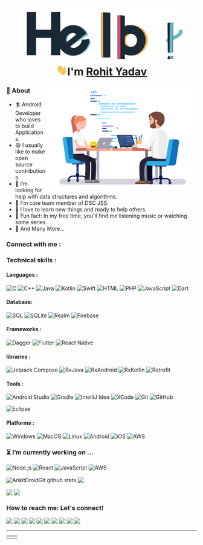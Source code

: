 <h1 align="center">
  <img src="assets/hello.gif" alt="hello-gif" height="150px">
  <br>
  <img src="assets/wave.gif" alt="waving hand" width="30px">I'm <a href="https://www.linkedin.com/in/rohit-yadav-say-hello/">Rohit Yadav</a>
</h1>

<img align="right" alt="GIF" src="assets/about.gif" width="400px" height="280px"/>

### 🧐 About
- 🏄‍ Android Developer who loves to build Applications.
- 😄 I usually like to make open source contributions.
- 🤔 I’m looking for help with data structures and algorithms.
- 🔭 I'm core team member of DSC JSS.
- 🌱 I love to learn new things and ready to help others.
- 🎨 Fun fact: In my free time, you'll find me listening music or watching some series.
- 👯 And Many More...

### Connect with me :

### Technical skills :

#### Languages :

![C](https://img.shields.io/badge/-C-333333?style=flat&logo=c)
![C++](https://img.shields.io/badge/-C++-333333?style=flat&logo=c%2B%2B)
![Java](https://img.shields.io/badge/-Java-333333?style=flat&logo=java)
![Kotlin](https://img.shields.io/badge/-kotlin-333333?style=flat&logo=kotlin)
![Swift](https://img.shields.io/badge/-Swift-333333?style=flat&logo=swift)
![HTML](https://img.shields.io/badge/-HTML-333333?style=flat&logo=html)
![PHP](https://img.shields.io/badge/-PHP-333333?style=flat&logo=php)
![JavaScript](https://img.shields.io/badge/-JavaScript-333333?style=flat&logo=javascript)
![Dart](https://img.shields.io/badge/-Dart-333333?style=flat&logo=dart)

#### Database:

![SQL](https://img.shields.io/badge/-SQL-333333?style=flat&logo=postgresql)
![SQLite](https://img.shields.io/badge/-SQLite-333333?style=flat&logo=sqlite)
![Realm](https://img.shields.io/badge/-Realm-333333?style=flat&logo=realm)
![Firebase](http://img.shields.io/badge/-Firebase-333333?style=flat&logo=firebase)

#### Frameworks :

![Dagger](http://img.shields.io/badge/-dagger-333333?style=flat&logo=android)
![Flutter](http://img.shields.io/badge/-Flutter-333333?style=flat&logo=flutter)
![React Native](http://img.shields.io/badge/-React%20Native-333333?style=flat&logo=react)

#### libraries :

![Jetpack Compose](http://img.shields.io/badge/-Jetpack%20Compose-333333?style=flat&logo=android)
![RxJava](http://img.shields.io/badge/-dagger-333333?style=flat&logo=rxjava)
![RxAndroid](http://img.shields.io/badge/-dagger-333333?style=flat&logo=rxandroid)
![RxKotlin](http://img.shields.io/badge/-dagger-333333?style=flat&logo=rxkotlin)
![Retrofit](http://img.shields.io/badge/-Retrofit-333333?style=flat&logo=retrofit)

#### Tools :

![Android Studio](http://img.shields.io/badge/-Android%20Studio-333333?style=flat&logo=android-studio)
![Gradle](http://img.shields.io/badge/-Gradle-333333?style=flat&logo=gradle)
![IntelliJ Idea](http://img.shields.io/badge/-IntelliJ-333333?style=flat&logo=jetbrains)
![XCode](https://img.shields.io/badge/-XCode-333333?style=flat&logo=XCode&logoColor=1575F9)
![Git](https://img.shields.io/badge/-Git-333333?style=flat&logo=git&logoColor=F05032)
![GitHub](https://img.shields.io/badge/-GitHub-333333?style=flat&logo=github&logoColor=FFFFFF)


![Eclipse](http://img.shields.io/badge/-eclipse-333333?style=flat&logo=eclipse)
#### Platforms :
![Windows](http://img.shields.io/badge/-Windows-333333?style=flat&logo=windows)
![MacOS](http://img.shields.io/badge/-Mac%20OS-333333?style=flat&logo=apple)
![Linux](https://img.shields.io/badge/-Linux-333333?style=flat&logo=linux&logoColor=FCC624)
![Android](http://img.shields.io/badge/-Android-333333?style=flat&logo=android)
![iOS](http://img.shields.io/badge/-iOS-333333?style=flat&logo=apple)
![AWS](http://img.shields.io/badge/-AWS-333333?style=flat&logo=amazon)

### ⏳ I’m currently working on ...

![Node.js](https://img.shields.io/badge/-Node.js-333333?style=flat&logo=node.js&logoColor=339933)
![React](https://img.shields.io/badge/-React-333333?style=flat&logo=React&logoColor=61DAFB)
![JavaScript](https://img.shields.io/badge/-JavaScript-333333?style=flat&logo=javascript)
![AWS](http://img.shields.io/badge/-AWS-333333?style=flat&logo=amazon)


<img align="center" src="https://github-readme-stats.vercel.app/api?username=AnkitDroidGit&show_icons=true&theme=onedark&line_height=27" alt="AnkitDroidGit github stats" />	

<img align="center" src="https://github-readme-stats.vercel.app/api/top-langs/?username=AnkitDroidGit&layout=compact&theme=onedark&hide=css,html,jupyter+notebook" />	

<p>
  <img align="center" src="https://github-readme-stats.vercel.app/api/pin/?username=AnkitDroidGit&repo=RxKotlin-RxJava2-Android-Samples&show_owner=true&theme=onedark" />  <img align="center" src="https://github-readme-stats.vercel.app/api/pin/?username=AnkitDroidGit&repo=FoldingAnimationKotlin-Android&show_owner=true&theme=onedark" />
</p>	

### How to reach me: Let's connect!


[<img height="30" src="https://img.shields.io/badge/twitter-%231DA1F2.svg?&style=flat&logo=twitter&logoColor=white" />][Twitter]
[<img height="30" src = "https://img.shields.io/badge/Youtube-%23E4405F.svg?&style=flat&logo=Youtube&logoColor=white">][Youtube] 
[<img height="30" src="https://img.shields.io/badge/Hashnode-%230077B5.svg?&style=flat&logo=Hashnode&logoColor=white" />][Hashnode]
[<img height="30" src = "https://img.shields.io/badge/gmail-c14438?&style=flat&logo=gmail&logoColor=white">][gmail] 
[<img height="30" src="https://img.shields.io/badge/linkedin-blue.svg?&style=flat&logo=linkedin&logoColor=white" />][LinkedIn]
[<img height="30" src="https://img.shields.io/badge/-Medium-000000.svg?&style=flat&logo=Medium&logoColor=white" />][Medium]
[<img height="30" src="https://img.shields.io/badge/DEV.TO-%230A0A0A.svg?&style=flat&logo=dev-dot-to" />][Dev]
[<img height="30" src="https://img.shields.io/badge/-Stackoverflow-ffffff?style=flat&logo=stackoverflow" />][Stackoverflow]
[<img height="30" src = "https://img.shields.io/badge/Facebook-036be4.svg?&style=fflat&logo=facebook&logoColor=white">][Facebook]
[<img height="30" src = "https://img.shields.io/badge/-Telegram-2CA5E0?style=flat&logo=telegram&logoColor=white">][Telegram]
<br />
<hr />

[Twitter]: https://twitter.com/KumarrAnkitt
[youtube]: https://www.youtube.com/channel/UCalpz0wG0xvNXcVYasg1pEA
[Hashnode]: http://kumarankit.hashnode.dev/
[gmail]: mailto:ankitdroiddeveloper@gmail.com/
[Linkedin]: https://www.linkedin.com/in/kumarankitkumar/
[Medium]: https://ankitdeveloper.medium.com/
[Stackoverflow]: https://stackoverflow.com/users/3282461
[Facebook]: https://www.facebook.com/ankitoid
[Telegram]: https://t.me/AnkKumar
[Dev]: https://dev.to/ankitkumar


<table>
<tr>
<td valign="top" width="50%">

